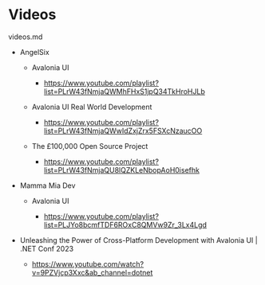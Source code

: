 # Videos

videos.md

*   AngelSix

    *   Avalonia UI

        *   https://www.youtube.com/playlist?list=PLrW43fNmjaQWMhFHxS1jpQ34TkHroHJLb

    *   Avalonia UI Real World Development

        *   https://www.youtube.com/playlist?list=PLrW43fNmjaQWwIdZxjZrx5FSXcNzaucOO

    *   The £100,000 Open Source Project

        *   https://www.youtube.com/playlist?list=PLrW43fNmjaQU8lQZKLeNbopAoH0isefhk

*   Mamma Mia Dev

    *   Avalonia UI

        *   https://www.youtube.com/playlist?list=PLJYo8bcmfTDF6ROxC8QMVw9Zr_3Lx4Lgd


*   Unleashing the Power of Cross-Platform Development with Avalonia UI | .NET Conf 2023
    
    *   https://www.youtube.com/watch?v=9PZVjcp3Xxc&ab_channel=dotnet

